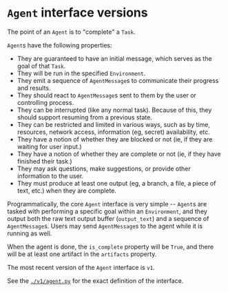 # `Agent` interface versions

The point of an `Agent` is to "complete" a `Task`.

`Agent`s have the following properties:
- They are guaranteed to have an initial message, which serves as the goal of that `Task`.
- They will be run in the specified `Environment`.
- They emit a sequence of `AgentMessage`s to communicate their progress and results.
- They should react to `AgentMessage`s sent to them by the user or controlling process.
- They can be interrupted (like any normal task). Because of this, they should support resuming from a previous state.
- They can be restricted and limited in various ways, such as by time, resources, network access, information (eg, secret) availability, etc.
- They have a notion of whether they are blocked or not (ie, if they are waiting for user input.)
- They have a notion of whether they are complete or not (ie, if they have finished their task.)
- They may ask questions, make suggestions, or provide other information to the user.
- They must produce at least one output (eg, a branch, a file, a piece of text, etc.) when they are complete.

Programmatically, the core `Agent` interface is very simple --
`Agent`s are tasked with performing a specific goal within an `Environment`,
and they output both the raw text output buffer (`output_text`) and a sequence of `AgentMessage`s.
Users may send `AgentMessage`s to the agent while it is running as well.

When the agent is done, the `is_complete` property will be `True`,
and there will be at least one artifact in the `artifacts` property.

The most recent version of the `Agent` interface is `v1`.

See the [`./v1/agent.py`](./v1/agent.py) for the exact definition of the interface.
